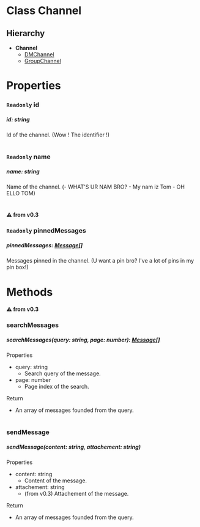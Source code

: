 # **Class Channel**

## Hierarchy
- **Channel**
  - [DMChannel](/docs/Classes/DMChannel.md)
  - [GroupChannel](/docs/Classes/GroupChannel.md)

# Properties

### `Readonly` **id**
##### id: string
Id of the channel. (Wow ! The identifier !)

#

### `Readonly` **name**
##### name: string
Name of the channel. (- WHAT'S UR NAM BRO? - My nam iz Tom - OH ELLO TOM)

#

#### :warning: from v0.3
### `Readonly` **pinnedMessages**
##### pinnedMessages: [Message](/docs/Classes/Message.md)[]
Messages pinned in the channel. (U want a pin bro? I've a lot of pins in my pin box!)

#
# Methods

#### :warning: from v0.3
### **searchMessages**
##### searchMessages(query: string, page: number): [Message](/docs/Classes/Message.md)[]
Properties
- query: string
  - Search query of the message.
- page: number
  - Page index of the search.

Return
  - An array of messages founded from the query.

#
### **sendMessage**
##### sendMessage(content: string, attachement: string)
Properties
- content: string
  - Content of the message.
- attachement: string
  - (from v0.3) Attachement of the message.

Return
  - An array of messages founded from the query.

#